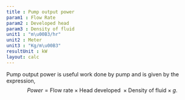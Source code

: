 ```yaml
---
title : Pump output power
param1 : Flow Rate
param2 : Developed head
param3 : Density of fluid
unit1 : "m\u00B3/hr"
unit2 : Meter
unit3 : "Kg/m\u00B3"
resultUnit : kW
layout: calc
---
```

Pump output power is useful work done by pump and is given by the expression,
$$  
Power = \text{Flow rate}\times \text{Head developed }\times \text{Density of fluid} \times g.
$$

<script>  
    const inputs = document.querySelectorAll('input');    
    inputs.forEach(input => {   
      input.addEventListener('input', () => {
        
        calculate();
      });      
      // Check on page load
      if (input.value) {
        input.closest('.outlined-field').classList.add('has-content');
      }
    });
    // Calculate function 
    function calculate() {
      const v1 = parseFloat(document.getElementById('param1').value) || 0;
      const v2 = parseFloat(document.getElementById('param2').value) || 0;      
      const v3 = parseFloat(document.getElementById('param3').value) || 0;
      //const v4= parseFloat(document.getElementById('param5').value) || 0;    
      const result =   (v1 * v2 * v3 * 9.81 / 3600000)
      
      document.getElementById('result').innerText = result.toFixed(2);
    }
</script>

 
